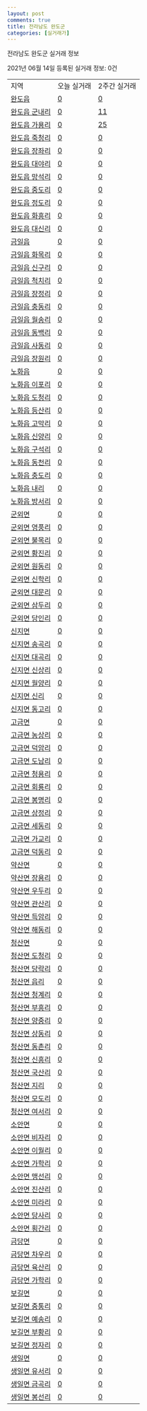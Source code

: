 ```yaml
---
layout: post
comments: true
title: 전라남도 완도군
categories: [실거래가]
---
```


전라남도 완도군 실거래 정보

2021년 06월 14일 등록된 실거래 정보: 0건


<table class="sortable">
  <tr>
    <td>지역</td>
    <td>오늘 실거래</td>
    <td>2주간 실거래</td>
  </tr>

  
  <tr class="item">
    <td><a href="4689025000.html">완도읍</a></td>
    <td><a href="4689025000.html">0</a></td>
    <td><a href="4689025000.html">0</a></td>
  </tr>
    

  <tr class="item">
    <td><a href="4689025021.html">완도읍 군내리</a></td>
    <td><a href="4689025021.html">0</a></td>
    <td><a href="4689025021.html">11</a></td>
  </tr>
    

  <tr class="item">
    <td><a href="4689025022.html">완도읍 가용리</a></td>
    <td><a href="4689025022.html">0</a></td>
    <td><a href="4689025022.html">25</a></td>
  </tr>
    

  <tr class="item">
    <td><a href="4689025023.html">완도읍 죽청리</a></td>
    <td><a href="4689025023.html">0</a></td>
    <td><a href="4689025023.html">0</a></td>
  </tr>
    

  <tr class="item">
    <td><a href="4689025024.html">완도읍 장좌리</a></td>
    <td><a href="4689025024.html">0</a></td>
    <td><a href="4689025024.html">0</a></td>
  </tr>
    

  <tr class="item">
    <td><a href="4689025025.html">완도읍 대야리</a></td>
    <td><a href="4689025025.html">0</a></td>
    <td><a href="4689025025.html">0</a></td>
  </tr>
    

  <tr class="item">
    <td><a href="4689025026.html">완도읍 망석리</a></td>
    <td><a href="4689025026.html">0</a></td>
    <td><a href="4689025026.html">0</a></td>
  </tr>
    

  <tr class="item">
    <td><a href="4689025027.html">완도읍 중도리</a></td>
    <td><a href="4689025027.html">0</a></td>
    <td><a href="4689025027.html">0</a></td>
  </tr>
    

  <tr class="item">
    <td><a href="4689025028.html">완도읍 정도리</a></td>
    <td><a href="4689025028.html">0</a></td>
    <td><a href="4689025028.html">0</a></td>
  </tr>
    

  <tr class="item">
    <td><a href="4689025029.html">완도읍 화흥리</a></td>
    <td><a href="4689025029.html">0</a></td>
    <td><a href="4689025029.html">0</a></td>
  </tr>
    

  <tr class="item">
    <td><a href="4689025030.html">완도읍 대신리</a></td>
    <td><a href="4689025030.html">0</a></td>
    <td><a href="4689025030.html">0</a></td>
  </tr>
    

  <tr class="item">
    <td><a href="4689025300.html">금일읍</a></td>
    <td><a href="4689025300.html">0</a></td>
    <td><a href="4689025300.html">0</a></td>
  </tr>
    

  <tr class="item">
    <td><a href="4689025321.html">금일읍 화목리</a></td>
    <td><a href="4689025321.html">0</a></td>
    <td><a href="4689025321.html">0</a></td>
  </tr>
    

  <tr class="item">
    <td><a href="4689025322.html">금일읍 신구리</a></td>
    <td><a href="4689025322.html">0</a></td>
    <td><a href="4689025322.html">0</a></td>
  </tr>
    

  <tr class="item">
    <td><a href="4689025323.html">금일읍 척치리</a></td>
    <td><a href="4689025323.html">0</a></td>
    <td><a href="4689025323.html">0</a></td>
  </tr>
    

  <tr class="item">
    <td><a href="4689025324.html">금일읍 장정리</a></td>
    <td><a href="4689025324.html">0</a></td>
    <td><a href="4689025324.html">0</a></td>
  </tr>
    

  <tr class="item">
    <td><a href="4689025325.html">금일읍 충동리</a></td>
    <td><a href="4689025325.html">0</a></td>
    <td><a href="4689025325.html">0</a></td>
  </tr>
    

  <tr class="item">
    <td><a href="4689025326.html">금일읍 월송리</a></td>
    <td><a href="4689025326.html">0</a></td>
    <td><a href="4689025326.html">0</a></td>
  </tr>
    

  <tr class="item">
    <td><a href="4689025327.html">금일읍 동백리</a></td>
    <td><a href="4689025327.html">0</a></td>
    <td><a href="4689025327.html">0</a></td>
  </tr>
    

  <tr class="item">
    <td><a href="4689025328.html">금일읍 사동리</a></td>
    <td><a href="4689025328.html">0</a></td>
    <td><a href="4689025328.html">0</a></td>
  </tr>
    

  <tr class="item">
    <td><a href="4689025329.html">금일읍 장원리</a></td>
    <td><a href="4689025329.html">0</a></td>
    <td><a href="4689025329.html">0</a></td>
  </tr>
    

  <tr class="item">
    <td><a href="4689025600.html">노화읍</a></td>
    <td><a href="4689025600.html">0</a></td>
    <td><a href="4689025600.html">0</a></td>
  </tr>
    

  <tr class="item">
    <td><a href="4689025621.html">노화읍 이포리</a></td>
    <td><a href="4689025621.html">0</a></td>
    <td><a href="4689025621.html">0</a></td>
  </tr>
    

  <tr class="item">
    <td><a href="4689025622.html">노화읍 도청리</a></td>
    <td><a href="4689025622.html">0</a></td>
    <td><a href="4689025622.html">0</a></td>
  </tr>
    

  <tr class="item">
    <td><a href="4689025623.html">노화읍 등산리</a></td>
    <td><a href="4689025623.html">0</a></td>
    <td><a href="4689025623.html">0</a></td>
  </tr>
    

  <tr class="item">
    <td><a href="4689025624.html">노화읍 고막리</a></td>
    <td><a href="4689025624.html">0</a></td>
    <td><a href="4689025624.html">0</a></td>
  </tr>
    

  <tr class="item">
    <td><a href="4689025625.html">노화읍 신양리</a></td>
    <td><a href="4689025625.html">0</a></td>
    <td><a href="4689025625.html">0</a></td>
  </tr>
    

  <tr class="item">
    <td><a href="4689025626.html">노화읍 구석리</a></td>
    <td><a href="4689025626.html">0</a></td>
    <td><a href="4689025626.html">0</a></td>
  </tr>
    

  <tr class="item">
    <td><a href="4689025627.html">노화읍 동천리</a></td>
    <td><a href="4689025627.html">0</a></td>
    <td><a href="4689025627.html">0</a></td>
  </tr>
    

  <tr class="item">
    <td><a href="4689025628.html">노화읍 충도리</a></td>
    <td><a href="4689025628.html">0</a></td>
    <td><a href="4689025628.html">0</a></td>
  </tr>
    

  <tr class="item">
    <td><a href="4689025629.html">노화읍 내리</a></td>
    <td><a href="4689025629.html">0</a></td>
    <td><a href="4689025629.html">0</a></td>
  </tr>
    

  <tr class="item">
    <td><a href="4689025630.html">노화읍 방서리</a></td>
    <td><a href="4689025630.html">0</a></td>
    <td><a href="4689025630.html">0</a></td>
  </tr>
    

  <tr class="item">
    <td><a href="4689031000.html">군외면</a></td>
    <td><a href="4689031000.html">0</a></td>
    <td><a href="4689031000.html">0</a></td>
  </tr>
    

  <tr class="item">
    <td><a href="4689031021.html">군외면 영풍리</a></td>
    <td><a href="4689031021.html">0</a></td>
    <td><a href="4689031021.html">0</a></td>
  </tr>
    

  <tr class="item">
    <td><a href="4689031022.html">군외면 불목리</a></td>
    <td><a href="4689031022.html">0</a></td>
    <td><a href="4689031022.html">0</a></td>
  </tr>
    

  <tr class="item">
    <td><a href="4689031023.html">군외면 황진리</a></td>
    <td><a href="4689031023.html">0</a></td>
    <td><a href="4689031023.html">0</a></td>
  </tr>
    

  <tr class="item">
    <td><a href="4689031024.html">군외면 원동리</a></td>
    <td><a href="4689031024.html">0</a></td>
    <td><a href="4689031024.html">0</a></td>
  </tr>
    

  <tr class="item">
    <td><a href="4689031025.html">군외면 신학리</a></td>
    <td><a href="4689031025.html">0</a></td>
    <td><a href="4689031025.html">0</a></td>
  </tr>
    

  <tr class="item">
    <td><a href="4689031026.html">군외면 대문리</a></td>
    <td><a href="4689031026.html">0</a></td>
    <td><a href="4689031026.html">0</a></td>
  </tr>
    

  <tr class="item">
    <td><a href="4689031027.html">군외면 삼두리</a></td>
    <td><a href="4689031027.html">0</a></td>
    <td><a href="4689031027.html">0</a></td>
  </tr>
    

  <tr class="item">
    <td><a href="4689031028.html">군외면 당인리</a></td>
    <td><a href="4689031028.html">0</a></td>
    <td><a href="4689031028.html">0</a></td>
  </tr>
    

  <tr class="item">
    <td><a href="4689032000.html">신지면</a></td>
    <td><a href="4689032000.html">0</a></td>
    <td><a href="4689032000.html">0</a></td>
  </tr>
    

  <tr class="item">
    <td><a href="4689032021.html">신지면 송곡리</a></td>
    <td><a href="4689032021.html">0</a></td>
    <td><a href="4689032021.html">0</a></td>
  </tr>
    

  <tr class="item">
    <td><a href="4689032022.html">신지면 대곡리</a></td>
    <td><a href="4689032022.html">0</a></td>
    <td><a href="4689032022.html">0</a></td>
  </tr>
    

  <tr class="item">
    <td><a href="4689032023.html">신지면 신상리</a></td>
    <td><a href="4689032023.html">0</a></td>
    <td><a href="4689032023.html">0</a></td>
  </tr>
    

  <tr class="item">
    <td><a href="4689032024.html">신지면 월양리</a></td>
    <td><a href="4689032024.html">0</a></td>
    <td><a href="4689032024.html">0</a></td>
  </tr>
    

  <tr class="item">
    <td><a href="4689032025.html">신지면 신리</a></td>
    <td><a href="4689032025.html">0</a></td>
    <td><a href="4689032025.html">0</a></td>
  </tr>
    

  <tr class="item">
    <td><a href="4689032026.html">신지면 동고리</a></td>
    <td><a href="4689032026.html">0</a></td>
    <td><a href="4689032026.html">0</a></td>
  </tr>
    

  <tr class="item">
    <td><a href="4689033000.html">고금면</a></td>
    <td><a href="4689033000.html">0</a></td>
    <td><a href="4689033000.html">0</a></td>
  </tr>
    

  <tr class="item">
    <td><a href="4689033021.html">고금면 농상리</a></td>
    <td><a href="4689033021.html">0</a></td>
    <td><a href="4689033021.html">0</a></td>
  </tr>
    

  <tr class="item">
    <td><a href="4689033022.html">고금면 덕암리</a></td>
    <td><a href="4689033022.html">0</a></td>
    <td><a href="4689033022.html">0</a></td>
  </tr>
    

  <tr class="item">
    <td><a href="4689033023.html">고금면 도남리</a></td>
    <td><a href="4689033023.html">0</a></td>
    <td><a href="4689033023.html">0</a></td>
  </tr>
    

  <tr class="item">
    <td><a href="4689033024.html">고금면 청용리</a></td>
    <td><a href="4689033024.html">0</a></td>
    <td><a href="4689033024.html">0</a></td>
  </tr>
    

  <tr class="item">
    <td><a href="4689033025.html">고금면 회룡리</a></td>
    <td><a href="4689033025.html">0</a></td>
    <td><a href="4689033025.html">0</a></td>
  </tr>
    

  <tr class="item">
    <td><a href="4689033026.html">고금면 봉명리</a></td>
    <td><a href="4689033026.html">0</a></td>
    <td><a href="4689033026.html">0</a></td>
  </tr>
    

  <tr class="item">
    <td><a href="4689033027.html">고금면 상정리</a></td>
    <td><a href="4689033027.html">0</a></td>
    <td><a href="4689033027.html">0</a></td>
  </tr>
    

  <tr class="item">
    <td><a href="4689033028.html">고금면 세동리</a></td>
    <td><a href="4689033028.html">0</a></td>
    <td><a href="4689033028.html">0</a></td>
  </tr>
    

  <tr class="item">
    <td><a href="4689033029.html">고금면 가교리</a></td>
    <td><a href="4689033029.html">0</a></td>
    <td><a href="4689033029.html">0</a></td>
  </tr>
    

  <tr class="item">
    <td><a href="4689033030.html">고금면 덕동리</a></td>
    <td><a href="4689033030.html">0</a></td>
    <td><a href="4689033030.html">0</a></td>
  </tr>
    

  <tr class="item">
    <td><a href="4689034000.html">약산면</a></td>
    <td><a href="4689034000.html">0</a></td>
    <td><a href="4689034000.html">0</a></td>
  </tr>
    

  <tr class="item">
    <td><a href="4689034021.html">약산면 장용리</a></td>
    <td><a href="4689034021.html">0</a></td>
    <td><a href="4689034021.html">0</a></td>
  </tr>
    

  <tr class="item">
    <td><a href="4689034022.html">약산면 우두리</a></td>
    <td><a href="4689034022.html">0</a></td>
    <td><a href="4689034022.html">0</a></td>
  </tr>
    

  <tr class="item">
    <td><a href="4689034023.html">약산면 관산리</a></td>
    <td><a href="4689034023.html">0</a></td>
    <td><a href="4689034023.html">0</a></td>
  </tr>
    

  <tr class="item">
    <td><a href="4689034024.html">약산면 득암리</a></td>
    <td><a href="4689034024.html">0</a></td>
    <td><a href="4689034024.html">0</a></td>
  </tr>
    

  <tr class="item">
    <td><a href="4689034025.html">약산면 해동리</a></td>
    <td><a href="4689034025.html">0</a></td>
    <td><a href="4689034025.html">0</a></td>
  </tr>
    

  <tr class="item">
    <td><a href="4689035000.html">청산면</a></td>
    <td><a href="4689035000.html">0</a></td>
    <td><a href="4689035000.html">0</a></td>
  </tr>
    

  <tr class="item">
    <td><a href="4689035021.html">청산면 도청리</a></td>
    <td><a href="4689035021.html">0</a></td>
    <td><a href="4689035021.html">0</a></td>
  </tr>
    

  <tr class="item">
    <td><a href="4689035022.html">청산면 당락리</a></td>
    <td><a href="4689035022.html">0</a></td>
    <td><a href="4689035022.html">0</a></td>
  </tr>
    

  <tr class="item">
    <td><a href="4689035023.html">청산면 읍리</a></td>
    <td><a href="4689035023.html">0</a></td>
    <td><a href="4689035023.html">0</a></td>
  </tr>
    

  <tr class="item">
    <td><a href="4689035024.html">청산면 청계리</a></td>
    <td><a href="4689035024.html">0</a></td>
    <td><a href="4689035024.html">0</a></td>
  </tr>
    

  <tr class="item">
    <td><a href="4689035025.html">청산면 부흥리</a></td>
    <td><a href="4689035025.html">0</a></td>
    <td><a href="4689035025.html">0</a></td>
  </tr>
    

  <tr class="item">
    <td><a href="4689035026.html">청산면 양중리</a></td>
    <td><a href="4689035026.html">0</a></td>
    <td><a href="4689035026.html">0</a></td>
  </tr>
    

  <tr class="item">
    <td><a href="4689035027.html">청산면 상동리</a></td>
    <td><a href="4689035027.html">0</a></td>
    <td><a href="4689035027.html">0</a></td>
  </tr>
    

  <tr class="item">
    <td><a href="4689035028.html">청산면 동촌리</a></td>
    <td><a href="4689035028.html">0</a></td>
    <td><a href="4689035028.html">0</a></td>
  </tr>
    

  <tr class="item">
    <td><a href="4689035029.html">청산면 신흥리</a></td>
    <td><a href="4689035029.html">0</a></td>
    <td><a href="4689035029.html">0</a></td>
  </tr>
    

  <tr class="item">
    <td><a href="4689035030.html">청산면 국산리</a></td>
    <td><a href="4689035030.html">0</a></td>
    <td><a href="4689035030.html">0</a></td>
  </tr>
    

  <tr class="item">
    <td><a href="4689035031.html">청산면 지리</a></td>
    <td><a href="4689035031.html">0</a></td>
    <td><a href="4689035031.html">0</a></td>
  </tr>
    

  <tr class="item">
    <td><a href="4689035032.html">청산면 모도리</a></td>
    <td><a href="4689035032.html">0</a></td>
    <td><a href="4689035032.html">0</a></td>
  </tr>
    

  <tr class="item">
    <td><a href="4689035033.html">청산면 여서리</a></td>
    <td><a href="4689035033.html">0</a></td>
    <td><a href="4689035033.html">0</a></td>
  </tr>
    

  <tr class="item">
    <td><a href="4689036000.html">소안면</a></td>
    <td><a href="4689036000.html">0</a></td>
    <td><a href="4689036000.html">0</a></td>
  </tr>
    

  <tr class="item">
    <td><a href="4689036021.html">소안면 비자리</a></td>
    <td><a href="4689036021.html">0</a></td>
    <td><a href="4689036021.html">0</a></td>
  </tr>
    

  <tr class="item">
    <td><a href="4689036022.html">소안면 이월리</a></td>
    <td><a href="4689036022.html">0</a></td>
    <td><a href="4689036022.html">0</a></td>
  </tr>
    

  <tr class="item">
    <td><a href="4689036023.html">소안면 가학리</a></td>
    <td><a href="4689036023.html">0</a></td>
    <td><a href="4689036023.html">0</a></td>
  </tr>
    

  <tr class="item">
    <td><a href="4689036024.html">소안면 맹선리</a></td>
    <td><a href="4689036024.html">0</a></td>
    <td><a href="4689036024.html">0</a></td>
  </tr>
    

  <tr class="item">
    <td><a href="4689036025.html">소안면 진산리</a></td>
    <td><a href="4689036025.html">0</a></td>
    <td><a href="4689036025.html">0</a></td>
  </tr>
    

  <tr class="item">
    <td><a href="4689036026.html">소안면 미라리</a></td>
    <td><a href="4689036026.html">0</a></td>
    <td><a href="4689036026.html">0</a></td>
  </tr>
    

  <tr class="item">
    <td><a href="4689036027.html">소안면 당사리</a></td>
    <td><a href="4689036027.html">0</a></td>
    <td><a href="4689036027.html">0</a></td>
  </tr>
    

  <tr class="item">
    <td><a href="4689036028.html">소안면 횡간리</a></td>
    <td><a href="4689036028.html">0</a></td>
    <td><a href="4689036028.html">0</a></td>
  </tr>
    

  <tr class="item">
    <td><a href="4689037000.html">금당면</a></td>
    <td><a href="4689037000.html">0</a></td>
    <td><a href="4689037000.html">0</a></td>
  </tr>
    

  <tr class="item">
    <td><a href="4689037021.html">금당면 차우리</a></td>
    <td><a href="4689037021.html">0</a></td>
    <td><a href="4689037021.html">0</a></td>
  </tr>
    

  <tr class="item">
    <td><a href="4689037022.html">금당면 육산리</a></td>
    <td><a href="4689037022.html">0</a></td>
    <td><a href="4689037022.html">0</a></td>
  </tr>
    

  <tr class="item">
    <td><a href="4689037023.html">금당면 가학리</a></td>
    <td><a href="4689037023.html">0</a></td>
    <td><a href="4689037023.html">0</a></td>
  </tr>
    

  <tr class="item">
    <td><a href="4689038000.html">보길면</a></td>
    <td><a href="4689038000.html">0</a></td>
    <td><a href="4689038000.html">0</a></td>
  </tr>
    

  <tr class="item">
    <td><a href="4689038021.html">보길면 중통리</a></td>
    <td><a href="4689038021.html">0</a></td>
    <td><a href="4689038021.html">0</a></td>
  </tr>
    

  <tr class="item">
    <td><a href="4689038022.html">보길면 예송리</a></td>
    <td><a href="4689038022.html">0</a></td>
    <td><a href="4689038022.html">0</a></td>
  </tr>
    

  <tr class="item">
    <td><a href="4689038023.html">보길면 부황리</a></td>
    <td><a href="4689038023.html">0</a></td>
    <td><a href="4689038023.html">0</a></td>
  </tr>
    

  <tr class="item">
    <td><a href="4689038024.html">보길면 정자리</a></td>
    <td><a href="4689038024.html">0</a></td>
    <td><a href="4689038024.html">0</a></td>
  </tr>
    

  <tr class="item">
    <td><a href="4689039000.html">생일면</a></td>
    <td><a href="4689039000.html">0</a></td>
    <td><a href="4689039000.html">0</a></td>
  </tr>
    

  <tr class="item">
    <td><a href="4689039021.html">생일면 유서리</a></td>
    <td><a href="4689039021.html">0</a></td>
    <td><a href="4689039021.html">0</a></td>
  </tr>
    

  <tr class="item">
    <td><a href="4689039022.html">생일면 금곡리</a></td>
    <td><a href="4689039022.html">0</a></td>
    <td><a href="4689039022.html">0</a></td>
  </tr>
    

  <tr class="item">
    <td><a href="4689039023.html">생일면 봉선리</a></td>
    <td><a href="4689039023.html">0</a></td>
    <td><a href="4689039023.html">0</a></td>
  </tr>
    


</table>
    
